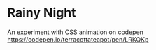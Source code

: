 # Rainy Night

An experiment with CSS animation on codepen </br>
https://codepen.io/terracottateapot/pen/LRKQKp
